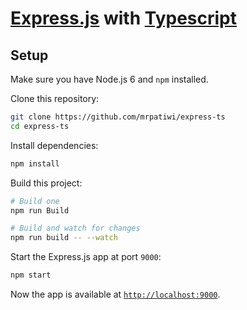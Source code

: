 # [Express.js](http://expressjs.com/) with [Typescript](http://www.typescriptlang.org/)

## Setup

Make sure you have Node.js 6 and `npm` installed.

Clone this repository:

```sh
git clone https://github.com/mrpatiwi/express-ts
cd express-ts
```

Install dependencies:

```sh
npm install
```

Build this project:

```sh
# Build one
npm run Build

# Build and watch for changes
npm run build -- --watch
```

Start the Express.js app at port `9000`:

```sh
npm start
```

Now the app is available at [`http://localhost:9000`](http://localhost:9000).
